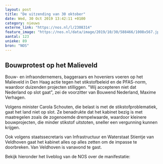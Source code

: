 ```yaml
---
layout: post
title: "De uitzending van 30 oktober"
date: Wed, 30 Oct 2019 13:42:11 +0100
category: nieuws
externe_link: "https://nos.nl/l/2308314"
feature_image: "https://nos.nl/data/image/2019/10/30/588466/1008x567.jpg"
aantal: 123
unieke: 89
bron: "NOS"
---
```


<h2>Bouwprotest op het Malieveld</h2>
<p>Bouw- en infraondernemers, baggeraars en hoveniers voeren op het Malieveld in Den Haag actie tegen het stikstofbeleid en de PFAS-norm, waardoor duizenden projecten stilliggen. "Wij accepteren niet dat Nederland op slot gaat", zei de voorzitter van Bouwend Nederland, Maxime Verhagen.</p>
<p>Volgens minister Carola Schouten, die belast is met de stikstofproblematiek, gaat het land niet op slot. Ze benadrukte dat het kabinet bezig is met maatregelen zoals de zogenoemde drempelwaarde, waardoor kleinere bouwprojecten, die minder stikstof uitstoten, sneller een vergunning kunnen krijgen.</p>
<p>Ook volgens staatssecretaris van Infrastructuur en Waterstaat Stientje van Veldhoven gaat het kabinet alles op alles zetten om de impasse te doorbreken. Van Veldhoven is vanavond te gast.</p>
<p>Bekijk hieronder het liveblog van de NOS over de manifestatie:</p>
